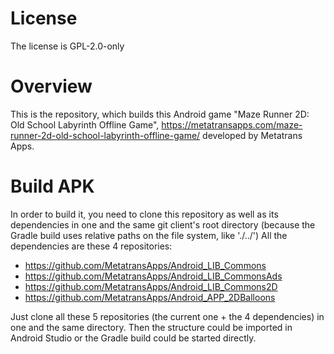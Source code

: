# License

The license is GPL-2.0-only

# Overview

This is the repository, which builds this Android game "Maze Runner 2D: Old School Labyrinth Offline Game", https://metatransapps.com/maze-runner-2d-old-school-labyrinth-offline-game/ developed by Metatrans Apps.

# Build APK

In order to build it, you need to clone this repository as well as its dependencies in one and the same git client's root directory (because the Gradle build uses relative paths on the file system, like './../')
All the dependencies are these 4 repositories:
  -  https://github.com/MetatransApps/Android_LIB_Commons
  -  https://github.com/MetatransApps/Android_LIB_CommonsAds
  -  https://github.com/MetatransApps/Android_LIB_Commons2D
  -  https://github.com/MetatransApps/Android_APP_2DBalloons

Just clone all these 5 repositories (the current one + the 4 dependencies) in one and the same directory.
Then the structure could be imported in Android Studio or the Gradle build could be started directly.

